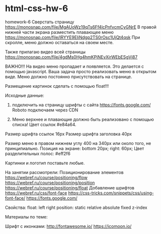 # html-css-hw-6
homework-6
Сверстать страницу https://monosnap.com/file/MgAUoWz19qTs6Ff4lcPnfvcmCyGNrE
В правой нижней части экрана разместить плавающее меню https://monosnap.com/file/IRYYE9EIiNdgp2TS0rOsc1UjQt4qsk
При скролле, меню должно оставаться на своем месте.

Также прилагаю видео всей страницы https://monosnap.com/file/4gdMs0Hg4hmKPjNEvXirWEbESgVj87

ВАЖНО!!! На видео меню пропадает и появляется. Это делается с помощью javascript. Ваша задача просто реализовать меню в открытом виде. Меню должно постоянно присутствовать на странице.

Размещение картинок сделать с помощью float!!!

Исходные данные:

1. подключить на страницу шрифты с сайта https://fonts.google.com/
Roboto подключаем через CDN

2. Меню верхнее и плавающие должно быть реализовано с помощью списка!
Цвет ссылок  #e84a64. 

Размер шрифта ссылок 16px
Размер шрифта заголовка 40px

Размер меню в правом нижнем углу 400 на 340px или около того, не принципиально.
Позиция на экране: bottom 20px; right: 60px;
Цвет разделительных полос: #eff2f6

Картинки и логотип поставьте любые.


На занятии рассмотрели:
Позиционирование элементов 
https://webref.ru/course/positioning/flow 
https://webref.ru/course/positioning/position
https://webref.ru/course/positioning/float
Добавление шрифтов
https://webref.ru/css/font-face
https://css-tricks.com/snippets/css/using-font-face/
https://fonts.google.com/

Свойства:
float:
left
right
position:
static
relative
absolute
fixed
z-index

Материалы по теме:

Шрифт с иконками:
    http://fontawesome.io/
    https://icomoon.io/
